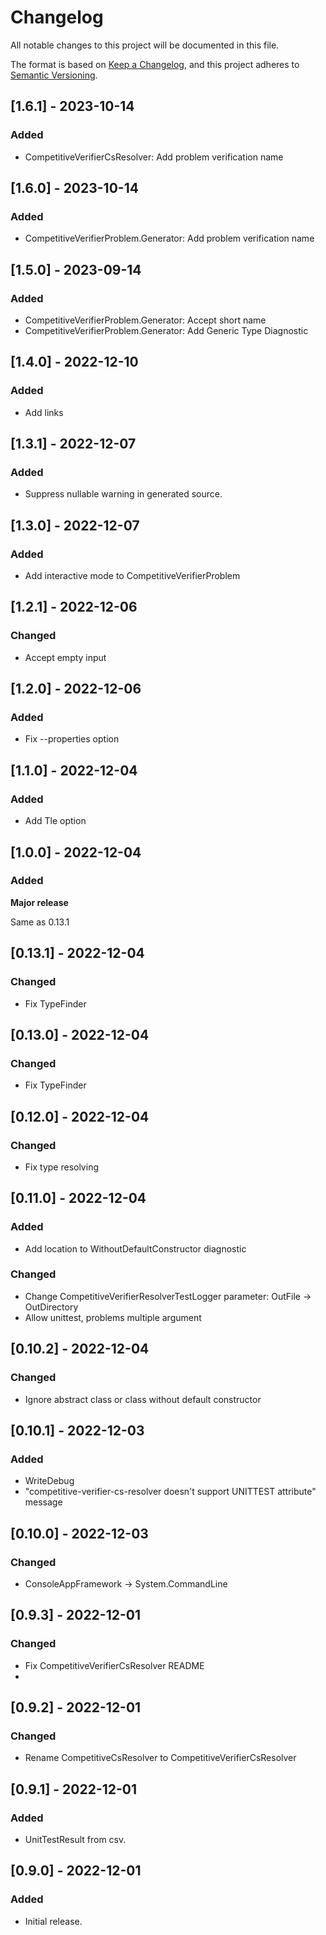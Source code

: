 # Changelog

All notable changes to this project will be documented in this file.

The format is based on [Keep a Changelog](https://keepachangelog.com/en/1.0.0/),
and this project adheres to [Semantic Versioning](https://semver.org/spec/v2.0.0.html).

## [1.6.1] - 2023-10-14
### Added
- CompetitiveVerifierCsResolver: Add problem verification name

## [1.6.0] - 2023-10-14
### Added
- CompetitiveVerifierProblem.Generator: Add problem verification name

## [1.5.0] - 2023-09-14
### Added
- CompetitiveVerifierProblem.Generator: Accept short name
- CompetitiveVerifierProblem.Generator: Add Generic Type Diagnostic

## [1.4.0] - 2022-12-10
### Added
- Add links

## [1.3.1] - 2022-12-07
### Added
- Suppress nullable warning in generated source.

## [1.3.0] - 2022-12-07
### Added
- Add interactive mode to CompetitiveVerifierProblem

## [1.2.1] - 2022-12-06
### Changed
- Accept empty input

## [1.2.0] - 2022-12-06
### Added
- Fix --properties option

## [1.1.0] - 2022-12-04
### Added
- Add Tle option

## [1.0.0] - 2022-12-04
### Added
**Major release**

Same as 0.13.1


## [0.13.1] - 2022-12-04
### Changed
- Fix TypeFinder

## [0.13.0] - 2022-12-04
### Changed
- Fix TypeFinder

## [0.12.0] - 2022-12-04
### Changed
- Fix type resolving

## [0.11.0] - 2022-12-04
### Added
- Add location to WithoutDefaultConstructor diagnostic
### Changed
- Change CompetitiveVerifierResolverTestLogger parameter: OutFile → OutDirectory
- Allow unittest, problems multiple argument

## [0.10.2] - 2022-12-04
### Changed
- Ignore abstract class or class without default constructor

## [0.10.1] - 2022-12-03
### Added
- WriteDebug
- "competitive-verifier-cs-resolver doesn't support UNITTEST attribute" message

## [0.10.0] - 2022-12-03
### Changed
- ConsoleAppFramework → System.CommandLine

## [0.9.3] - 2022-12-01
### Changed
- Fix CompetitiveVerifierCsResolver README
- 
## [0.9.2] - 2022-12-01
### Changed
- Rename CompetitiveCsResolver to CompetitiveVerifierCsResolver

## [0.9.1] - 2022-12-01
### Added
- UnitTestResult from csv.

## [0.9.0] - 2022-12-01
### Added

- Initial release.